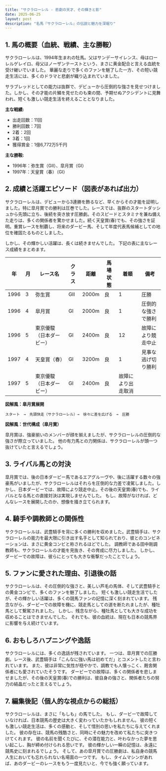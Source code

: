 ```yaml
---
title: "サクラローレル - 悲劇の天才、その輝きと影"
date: 2025-06-25
layout: post
description: "名馬『サクラローレル』の伝説と魅力を深堀り"
---
```


## 1. 馬の概要（血統、戦績、主な勝鞍）

サクラローレルは、1994年生まれの牡馬。父はサンデーサイレンス、母はローレルゲレイロ、母父はノーザンテーストという、まさに黄金配合と言える血統を受け継いでいました。  華麗な走りで多くのファンを魅了した一方、その短い競走生活には、多くのドラマと悲劇が織り込まれていました。

サラブレッドとしての能力は抜群で、デビューから圧倒的な強さを見せつけました。しかし、その才能の片鱗を見せたのも束の間、予期せぬアクシデントに見舞われ、短くも激しい競走生活を終えることとなりました。

**主な戦績:**

* 出走回数：11回
* 勝利回数：7回
* 2着：2回
* 3着：1回
* 獲得賞金：1億6,772万5千円

**主な勝鞍:**

* 1996年：弥生賞（GII）、皐月賞（GI）
* 1997年：天皇賞（春）（GI）


## 2. 成績と活躍エピソード（図表があれば出力）

サクラローレルは、デビューから3連勝を飾るなど、早くからその才能を証明しました。特に皐月賞での勝利は圧巻でした。レースでは、抜群のスタートダッシュから先頭に立ち、後続を突き放す圧勝劇。そのスピードとスタミナを兼ね備えた走りは、多くの関係者を驚かせました。続く天皇賞(春)でも、その強さを証明。重賞レースを制覇し、将来のダービー馬、そして年度代表馬候補としての地位を確固たるものとしました。

しかし、その輝かしい活躍は、長くは続きませんでした。  下記の表に主なレース成績をまとめます。

| 年 | 月 | レース名          | クラス | 距離 | 馬場状態 | 着順 | 備考                               |
|---|----|-----------------|-------|------|---------|-----|------------------------------------|
| 1996 | 3 | 弥生賞           | GII    | 2000m| 良       | 1   | 圧勝                               |
| 1996 | 4 | 皐月賞           | GI    | 2000m| 良       | 1   | 圧倒的な強さで勝利                  |
| 1996 | 5 | 東京優駿（日本ダービー）| GI    | 2400m| 良       | 12  | 故障により競走中止                  |
| 1997 | 4 | 天皇賞（春）       | GI    | 3200m| 良       | 1   | 見事な逃げ切り勝利                  |
| 1997 | 5 | 東京優駿（日本ダービー）| GI    | 2400m| 良       | 故障により出走取消                  |


**図解風：皐月賞展開**

```
スタート　→　先頭快走（サクラローレル）→　徐々に差を広げる　→　圧勝
```

**図解風：世代構成（皐月賞）**

皐月賞は、強豪揃いのメンバーが顔を揃えましたが、サクラローレルの圧倒的な強さが際立っていました。  他の有力馬との力関係は、サクラローレルが頭一つ抜けていたと言えるでしょう。


## 3. ライバル馬との対決

皐月賞では、後の日本ダービー馬であるエアグルーヴや、後に活躍する数々の強豪馬がいましたが、サクラローレルはそれらを圧倒的な力差で凌駕しました。しかし、日本ダービーでは、故障により競走中止。その後の天皇賞(春)でも、ライバルとなる馬との直接対決は実現しませんでした。  もし、故障がなければ、どんなレースを展開したのか、想像を掻き立てられます。


## 4. 騎手や調教師との関係性

サクラローレルは、武豊騎手を背に多くの勝利を収めました。武豊騎手は、サクラローレルの能力を最大限に引き出す名手として知られており、彼とのコンビネーションは、まさに黄金コンビと称されるほどでした。  調教師である田中剛調教師も、サクラローレルの才能を見抜き、その育成に尽力しました。  しかし、ダービーでの故障は、彼らにとっても大きな衝撃だったことでしょう。


## 5. ファンに愛された理由、引退後の話

サクラローレルは、その圧倒的な強さと、美しい芦毛の馬体、そして武豊騎手との黄金コンビで、多くのファンを魅了しました。  短くも激しい競走生活でしたが、その輝かしい活躍は、多くの競馬ファンの記憶に深く刻まれています。  残念ながら、ダービーでの故障を機に、競走馬としての道を断たれましたが、種牡馬として繋駕されました。  しかし、残念ながら、種牡馬としても大きな成功を収めることはできませんでした。  それでも、彼の血統は、現在も日本の競馬界に影響を与え続けています。


## 6. おもしろハプニングや逸話

サクラローレルには、多くの逸話が残されています。  一つは、皐月賞での圧勝劇。レース後、武豊騎手は「こんなに強い馬は初めてだ」とコメントしたと言われています。  また、彼は非常に気性が穏やかで、調教でも人懐っこく、厩舎関係者にも愛されていたそうです。  ダービーでの故障は、多くの関係者を悲しませましたが、その後の天皇賞(春)での勝利は、彼自身の強さと、関係者たちの努力の結晶だったと言えるでしょう。


## 7. 編集後記（個人的な視点からの総括）

サクラローレルは、まさに「もしも」の馬でした。  もし、ダービーで故障していなければ、日本競馬の歴史は大きく変わっていたかもしれません。  彼の短くも激しい競走生活は、多くの感動と、そして惜別の思いを私たちに与えてくれました。  彼の存在は、競馬の残酷さと、同時にその魅力を改めて私たちに突きつけてくれます。  彼の名前を聞くたびに、その潜在能力と、叶わなかった夢を思い起こし、胸が締め付けられる思いです。  彼の輝かしい一瞬の記憶は、永遠に競馬史に刻まれるでしょう。  そして、あの皐月賞での圧勝劇は、私自身の競馬人生においても忘れられない名場面の一つです。  もし、タイムマシンがあれば、あのダービーのレースをもう一度見たいと、今でも強く願っています。
